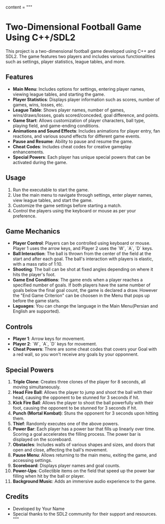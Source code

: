 content = """
# Two-Dimensional Football Game Using C++/SDL2

This project is a two-dimensional football game developed using C++ and SDL2. The game features two players and includes various functionalities such as settings, player statistics, league tables, and more.

## Features
- **Main Menu**: Includes options for settings, entering player names, viewing league tables, and starting the game.
- **Player Statistics**: Displays player information such as scores, number of games, wins, losses, etc.
- **League Table**: Shows player names, number of games, wins/draws/losses, goals scored/conceded, goal difference, and points.
- **Game Start**: Allows customization of player characters, ball type, playing field, and game-ending conditions.
- **Animations and Sound Effects**: Includes animations for player entry, fan reactions, and various sound effects for different game events.
- **Pause and Resume**: Ability to pause and resume the game.
- **Cheat Codes**: Includes cheat codes for creative gameplay enhancements.
- **Special Powers**: Each player has unique special powers that can be activated during the game.

## Usage
1. Run the executable to start the game.
2. Use the main menu to navigate through settings, enter player names, view league tables, and start the game.
3. Customize the game settings before starting a match.
4. Control the players using the keyboard or mouse as per your preference.

## Game Mechanics
- **Player Control**: Players can be controlled using keyboard or mouse. Player 1 uses the arrow keys, and Player 2 uses the \`W\`, \`A\`, \`D\` keys.
- **Ball Interaction**: The ball is thrown from the center of the field at the start and after each goal. The ball's interaction with players is elastic, with a mass ratio of 1:10.
- **Shooting**: The ball can be shot at fixed angles depending on where it hits the player's foot.
- **Game End Conditions**: The game ends when a player reaches a specified number of goals. If both players have the same number of goals below the final goal count, the game is declared a draw.
  However the "End Game Criterion" can be choosen in the Menu that pops up before the game starts.
- **Laguages**: You can change the language in the Main Menu(Persian and English are supported).

## Controls
- **Player 1**: Arrow keys for movement.
- **Player 2**: \`W\`, \`A\`, \`D\` keys for movement.
- **Cheat Powers**: There are some cheat codes that covers your Goal with a red wall, so you won't receive any goals by your opponnent.

## Special Powers
1. **Triple Clone**: Creates three clones of the player for 8 seconds, all moving simultaneously.
2. **Head Fire Ball**: Allows the player to jump and shoot the ball with their head, causing the opponent to be stunned for 3 seconds if hit.
3. **Kick Fire Ball**: Allows the player to shoot the ball powerfully with their foot, causing the opponent to be stunned for 3 seconds if hit.
4. **Punch (Mortal Kombat)**: Stuns the opponent for 3 seconds upon hitting them.
5. **Thief**: Randomly executes one of the above powers.
6. **Power Bar**: Each player has a power bar that fills up linearly over time. Scoring a goal accelerates the filling process. The power bar is displayed on the scoreboard.
7. **Obstacles**: Includes walls of various shapes and sizes, and doors that open and close, affecting the ball's movement.
8. **Pause Menu**: Allows returning to the main menu, exiting the game, and accessing settings.
9. **Scoreboard**: Displays player names and goal counts.
10. **Power-Ups**: Collectible items on the field that speed up the power bar filling when hit by the ball or player.
11. **Background Music**: Adds an immersive audio experience to the game.

## Credits
- Developed by Your Name
- Special thanks to the SDL2 community for their support and resources.
"""

